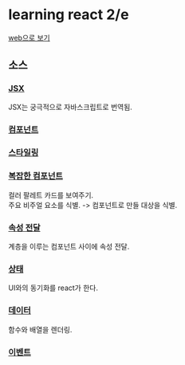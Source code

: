 # learning react 2/e
[web으로 보기](http://skyred.cloud/learning-react/)  
## 소스
### [JSX](react-01-JSX.html)  
JSX는 궁극적으로 자바스크립트로 번역됨.  
### [컴포넌트](react-02-component.html)  
### [스타일링](react-03-style.html)  
### [복잡한 컴포넌트](react-04-hierarchy.html)  
컬러 팔레트 카드를 보여주기.  
주요 비주얼 요소를 식별. -> 컴포넌트로 만들 대상을 식별.  
### [속성 전달](react-05-props.html)  
계층을 이루는 컴포넌트 사이에 속성 전달.  
### [상태](react-06-state.html)  
UI와의 동기화를 react가 한다.  
### [데이터](react-07-data2UI.html)  
함수와 배열을 렌더링.  
### [이벤트](react-08-event.html)  


